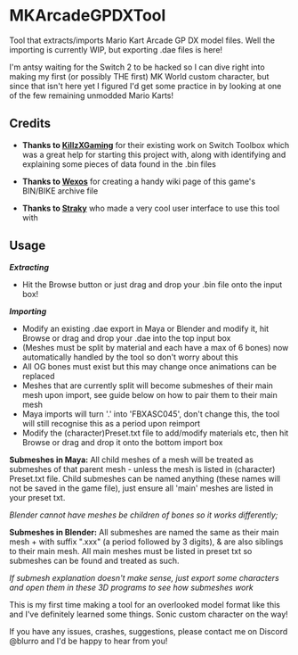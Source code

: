 # MKArcadeGPDXTool
Tool that extracts/imports Mario Kart Arcade GP DX model files. Well the importing is currently WIP, but exporting .dae files is here!

I'm antsy waiting for the Switch 2 to be hacked so I can dive right into making my first (or possibly THE first) MK World custom character, but since that isn't here yet I figured I'd get some practice in by looking at one of the few remaining unmodded Mario Karts!

## Credits

- **Thanks to [KillzXGaming](https://github.com/killzxgaming)** for their existing work on Switch Toolbox which was a great help for starting this project with, along with identifying and explaining some pieces of data found in the .bin files

- **Thanks to [Wexos](https://github.com/Wexos)** for creating a handy wiki page of this game's BIN/BIKE archive file

- **Thanks to [Straky](https://github.com/Str4ky)** who made a very cool user interface to use this tool with

## Usage

***Extracting***
- Hit the Browse button or just drag and drop your .bin file onto the input box!

***Importing***
- Modify an existing .dae export in Maya or Blender and modify it, hit Browse or drag and drop your .dae into the top input box
- (Meshes must be split by material and each have a max of 6 bones) now automatically handled by the tool so don't worry about this
- All OG bones must exist but this may change once animations can be replaced
- Meshes that are currently split will become submeshes of their main mesh upon import, see guide below on how to pair them to their main mesh
- Maya imports will turn '.' into 'FBXASC045', don't change this, the tool will still recognise this as a period upon reimport
- Modify the (character)Preset.txt file to add/modify materials etc, then hit Browse or drag and drop it onto the bottom import box

**Submeshes in Maya:** All child meshes of a mesh will be treated as submeshes of that parent mesh - unless the mesh is listed in (character) Preset.txt file.
Child submeshes can be named anything (these names will not be saved in the game file), just ensure all 'main' meshes are listed in your preset txt.

*Blender cannot have meshes be children of bones so it works differently;*

**Submeshes in Blender:** All submeshes are named the same as their main mesh + with suffix ".xxx" (a period followed by 3 digits), & are also siblings to their main mesh.
All main meshes must be listed in preset txt so submeshes can be found and treated as such.

*If submesh explanation doesn't make sense, just export some characters and open them in these 3D programs to see how submeshes work*

This is my first time making a tool for an overlooked model format like this and I've definitely learned some things. Sonic custom character on the way!

If you have any issues, crashes, suggestions, please contact me on Discord @blurro and I'd be happy to hear from you!
